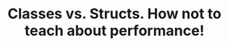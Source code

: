 ---
layout: post
title: Classes vs. Structs. How not to teach about performance!
categories: benchmarking
---